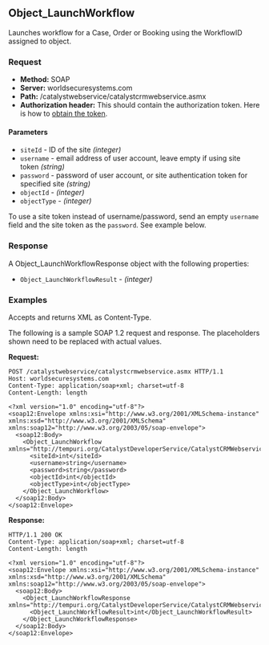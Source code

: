 ## Object_LaunchWorkflow

Launches workflow for a Case, Order or Booking using the WorkflowID assigned to object.

### Request

* **Method:** SOAP
* **Server:** worldsecuresystems.com
* **Path:** /catalystwebservice/catalystcrmwebservice.asmx
* **Authorization header:** This should contain the authorization token. Here is how to [obtain the token](http://developers.businesscatalyst.com/developer-documentation/oauth-in-bc.html).

#### Parameters

* `siteId` - ID of the site *(integer)*
* `username` - email address of user account, leave empty if using site token *(string)*
* `password` - password of user account, or site authentication token for specified site *(string)*
* `objectId` - *(integer)*
* `objectType` - *(integer)* 

To use a site token instead of username/password, send an empty `username` field and the site token as the `password`. See example below.

### Response

A Object_LaunchWorkflowResponse object with the following properties:

* `Object_LaunchWorkflowResult` - *(integer)*

### Examples

Accepts and returns XML as Content-Type. 

The following is a sample SOAP 1.2 request and response. The placeholders shown need to be replaced with actual values.

**Request:**
~~~
POST /catalystwebservice/catalystcrmwebservice.asmx HTTP/1.1
Host: worldsecuresystems.com
Content-Type: application/soap+xml; charset=utf-8
Content-Length: length

<?xml version="1.0" encoding="utf-8"?>
<soap12:Envelope xmlns:xsi="http://www.w3.org/2001/XMLSchema-instance" xmlns:xsd="http://www.w3.org/2001/XMLSchema" xmlns:soap12="http://www.w3.org/2003/05/soap-envelope">
  <soap12:Body>
    <Object_LaunchWorkflow xmlns="http://tempuri.org/CatalystDeveloperService/CatalystCRMWebservice">
      <siteId>int</siteId>
      <username>string</username>
      <password>string</password>
      <objectId>int</objectId>
      <objectType>int</objectType>
    </Object_LaunchWorkflow>
  </soap12:Body>
</soap12:Envelope>
~~~

**Response:**
~~~
HTTP/1.1 200 OK
Content-Type: application/soap+xml; charset=utf-8
Content-Length: length

<?xml version="1.0" encoding="utf-8"?>
<soap12:Envelope xmlns:xsi="http://www.w3.org/2001/XMLSchema-instance" xmlns:xsd="http://www.w3.org/2001/XMLSchema" xmlns:soap12="http://www.w3.org/2003/05/soap-envelope">
  <soap12:Body>
    <Object_LaunchWorkflowResponse xmlns="http://tempuri.org/CatalystDeveloperService/CatalystCRMWebservice">
      <Object_LaunchWorkflowResult>int</Object_LaunchWorkflowResult>
    </Object_LaunchWorkflowResponse>
  </soap12:Body>
</soap12:Envelope>
~~~

